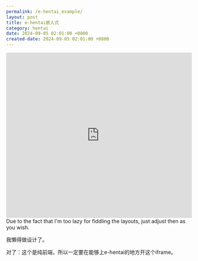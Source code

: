 ```yaml
---
permalink: /e-hentai_example/
layout: post
title: e-hentai嵌入式
category: hentai
date: 2024-09-05 02:01:00 +0800
created-date: 2024-09-05 02:01:00 +0800
---
```


<iframe id="iFrame1" src="https://axcwg.github.io/e-hentai_embed_js?gid=2291224&amp;token=486e6920ea" frameborder="0" style="width: 100%; height: 35rem;border: none; margin: 0; padding: 0;  zoom: 0.8">
</iframe>
Due to the fact that I'm too lazy for fiddling the layouts, just adjust then as you wish. 

我懒得做设计了。

对了：这个是纯前端，所以一定要在能够上e-hentai的地方开这个iframe。

